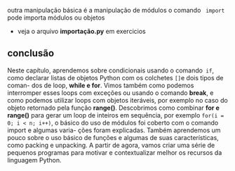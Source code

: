 outra manipulação básica é a manipulação de módulos
o comando ``` import``` pode importa módulos ou objetos 
- veja o arquivo **importação.py** em exercicios

## conclusão 
Neste capítulo, aprendemos sobre condicionais usando o comando``` if```, como
declarar listas de objetos Python com os colchetes ```[]```e dois tipos de coman-
dos de loop, **while e for**. Vimos também como podemos interromper esses
loops com exceções ou usando o comando **break**, e como podemos utilizar
loops com objetos iteráveis, por exemplo no caso do objeto retornado pela
função **range()**.
Descobrimos como combinar **for e range()** para gerar um loop de
inteiros em sequência, por exemplo ```for(i = 0; i < n; i++)```, o básico
do uso de módulos foi coberto com o comando import e algumas varia-
ções foram explicadas. Também aprendemos um pouco sobre o uso básico
de funções e algumas de suas características, como packing e unpacking. A
partir de agora, vamos criar uma série de pequenos programas para motivar
e contextualizar melhor os recursos da linguagem Python.